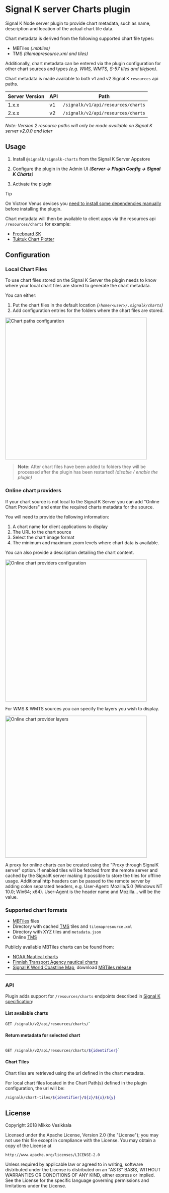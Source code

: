 # Signal K server Charts plugin

Signal K Node server plugin to provide chart metadata, such as name, description and location of the actual chart tile data.

Chart metadata is derived from the following supported chart file types:
- MBTiles _(.mbtiles)_
- TMS _(tilemapresource.xml and tiles)_

Additionally, chart metadata can be entered via the plugin configuration for other chart sources and types _(e.g. WMS, WMTS, S-57 tiles and tilejson)_.

Chart metadata is made available to both v1 and v2 Signal K `resources` api paths.

| Server Version | API | Path |
|--- |--- |--- |
| 1.x.x | v1 | `/signalk/v1/api/resources/charts` |
| 2.x.x | v2 | `/signalk/v2/api/resources/charts` |

    
_Note: Version 2 resource paths will only be made available on Signal K server v2.0.0 and later_

## Usage

1. Install `@signalk/signalk-charts` from the Signal K Server Appstore

2. Configure the plugin in the Admin UI _(**Server -> Plugin Config -> Signal K Charts**)_ 

3. Activate the plugin

> [!TIP]
> On Victron Venus devices you [need to install some dependencies manually](https://github.com/SignalK/charts-plugin/issues/40#issuecomment-3396744642) before installing the plugin.

Chart metadata will then be available to client apps via the resources api `/resources/charts` for example:
- [Freeboard SK](https://www.npmjs.com/package/@signalk/freeboard-sk)
- [Tuktuk Chart Plotter](https://www.npmjs.com/package/tuktuk-chart-plotter)


## Configuration


### Local Chart Files

To use chart files stored on the Signal K Server the plugin needs to know where your local chart files
are stored to generate the chart metadata.

You can either:
1. Put the chart files in the default location _(`/home/<user>/.signalk/charts`)_ 
2. Add configuration entries for the folders where the chart files are stored. 

<img src="https://user-images.githubusercontent.com/1435910/39382493-57c1e4dc-4a6e-11e8-93e1-cedb4c7662f4.png" alt="Chart paths configuration" width="450"/>

>**Note:** After chart files have been added to folders they will be processed after the plugin has been restarted! _(disable / enable the plugin)_ 


### Online chart providers

If your chart source is not local to the Signal K Server you can add "Online Chart Providers" and enter the required charts metadata for the source.

You will need to provide the following information:
1. A chart name for client applications to display
2. The URL to the chart source
3. Select the chart image format
4. The minimum and maximum zoom levels where chart data is available.

You can also provide a description detailing the chart content.

<img src="https://github.com/user-attachments/assets/77cb3aaf-5471-4e55-b05d-aad70cacab6a" alt="Online chart providers configuration" width="450"/>

For WMS & WMTS sources you can specify the layers you wish to display.

<img src="https://github.com/user-attachments/assets/b9bfba38-8468-4eca-aeb3-96a80fcbc7a6" alt="Online chart provider layers" width="450"/>

A proxy for online charts can be created using the "Proxy through SignalK server" option. If enabled tiles will be fetched from the remote server and cached by the SignalK server making it possible to store the tiles for offline usage. Additional http headers can be passed to the remote server by adding colon separated headers, e.g. User-Agent: Mozilla/5.0 (Windows NT 10.0; Win64; x64). User-Agent is the header name and Mozilla... will be the value.

### Supported chart formats

- [MBTiles](https://github.com/mapbox/mbtiles-spec) files
- Directory with cached [TMS](https://wiki.osgeo.org/wiki/Tile_Map_Service_Specification) tiles and `tilemapresource.xml`
- Directory with XYZ tiles and `metadata.json`
- Online [TMS](https://wiki.osgeo.org/wiki/Tile_Map_Service_Specification)

Publicly available MBTiles charts can be found from:
- [NOAA Nautical charts](https://distribution.charts.noaa.gov/ncds/index.html)
- [Finnish Transport Agency nautical charts](https://github.com/vokkim/rannikkokartat-mbtiles)
- [Signal K World Coastline Map](https://github.com/netAction/signalk-world-coastline-map), download [MBTiles release](https://github.com/netAction/signalk-world-coastline-map/releases/download/v1.0/signalk-world-coastline-map-database.tgz)


---

### API

Plugin adds support for `/resources/charts` endpoints described in [Signal K specification](http://signalk.org/specification/1.0.0/doc/otherBranches.html#resourcescharts):

#### List available charts

```bash
GET /signalk/v2/api/resources/charts/` 
```

#### Return metadata for selected chart

```bash

GET /signalk/v2/api/resources/charts/${identifier}` 
```

#### Chart Tiles
Chart tiles are retrieved using the url defined in the chart metadata.

For local chart files located in the Chart Path(s) defined in the plugin configuration, the url will be:

```bash
/signalk/chart-tiles/${identifier}/${z}/${x}/${y}
```

License
-------
Copyright 2018 Mikko Vesikkala

Licensed under the Apache License, Version 2.0 (the "License");
you may not use this file except in compliance with the License.
You may obtain a copy of the License at

    http://www.apache.org/licenses/LICENSE-2.0

Unless required by applicable law or agreed to in writing, software
distributed under the License is distributed on an "AS IS" BASIS,
WITHOUT WARRANTIES OR CONDITIONS OF ANY KIND, either express or implied.
See the License for the specific language governing permissions and
limitations under the License.
